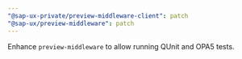 ```yaml
---
"@sap-ux-private/preview-middleware-client": patch
"@sap-ux/preview-middleware": patch
---
```


Enhance `preview-middleware` to allow running QUnit and OPA5 tests.
